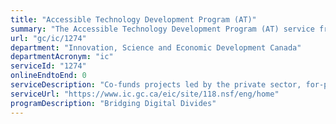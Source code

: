 ```yaml
---
title: "Accessible Technology Development Program (AT)"
summary: "The Accessible Technology Development Program (AT) service from Innovation, Science and Economic Development Canada is not available end-to-end online, according to the GC Service Inventory."
url: "gc/ic/1274"
department: "Innovation, Science and Economic Development Canada"
departmentAcronym: "ic"
serviceId: "1274"
onlineEndtoEnd: 0
serviceDescription: "Co-funds projects led by the private sector, for-profit and not-for-profit organizations and research institutes to develop affordable assistive and adaptive digital devices and technologies that remove barriers to employment faced by Canadians with disabilities."
serviceUrl: "https://www.ic.gc.ca/eic/site/118.nsf/eng/home"
programDescription: "Bridging Digital Divides"
---
```

